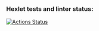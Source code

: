 ### Hexlet tests and linter status:
[![Actions Status](https://github.com/prStudentka/qa-engineer-project-84/actions/workflows/hexlet-check.yml/badge.svg)](https://github.com/prStudentka/qa-engineer-project-84/actions)